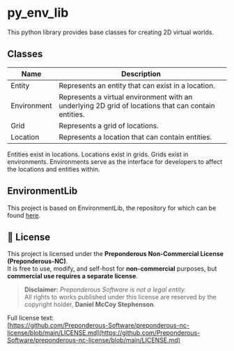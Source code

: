 # py_env_lib
This python library provides base classes for creating 2D virtual worlds.

## Classes
Name | Description
----- | -----
Entity | Represents an entity that can exist in a location.
Environment | Represents a virtual environment with an underlying 2D grid of locations that can contain entities.
Grid | Represents a grid of locations.
Location | Represents a location that can contain entities.

Entities exist in locations. Locations exist in grids. Grids exist in environments. Environments serve as the interface for developers to affect the locations and entities within.

## EnvironmentLib
This project is based on EnvironmentLib, the repository for which can be found [here](https://github.com/Preponderous-Software/EnvironmentLib).

## 📄 License

This project is licensed under the **Preponderous Non-Commercial License (Preponderous-NC)**.  
It is free to use, modify, and self-host for **non-commercial** purposes, but **commercial use requires a separate license**.

> **Disclaimer:** *Preponderous Software is not a legal entity.*  
> All rights to works published under this license are reserved by the copyright holder, **Daniel McCoy Stephenson**.

Full license text:  
[https://github.com/Preponderous-Software/preponderous-nc-license/blob/main/LICENSE.md](https://github.com/Preponderous-Software/preponderous-nc-license/blob/main/LICENSE.md)
